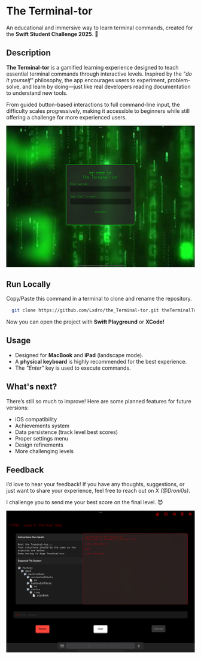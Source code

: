 
# The Terminal-tor

An educational and immersive way to learn terminal commands, created for the **Swift Student Challenge 2025**. 🎉

## Description

**The Terminal-tor** is a gamified learning experience designed to teach essential terminal commands through interactive levels. Inspired by the *"do it yourself"* philosophy, the app encourages users to experiment, problem-solve, and learn by doing—just like real developers reading documentation to understand new tools.

From guided button-based interactions to full command-line input, the difficulty scales progressively, making it accessible to beginners while still offering a challenge for more experienced users.

![Onboarding](Screenshot/onboardingScreenshot.png)


## Run Locally

Copy/Paste this command in a terminal to clone and rename the repository.

```bash
  git clone https://github.com/Lxdro/the_Terminal-tor.git theTerminalTor.swiftpm
```

Now you can open the project with **Swift Playground** or **XCode!**


## Usage

  - Designed for **MacBook** and **iPad** (landscape mode).
  - A **physical keyboard** is highly recommended for the best experience.
  - The *"Enter"* key is used to execute commands.
## What's next?

There’s still so much to improve! Here are some planned features for future versions:
  - iOS compatibility
  - Achievements system
  - Data persistence (track level best scores)
  - Proper settings menu
  - Design refinements
  - More challenging levels
## Feedback

I’d love to hear your feedback! If you have any thoughts, suggestions, or just want to share your experience, feel free to reach out on X *(@Droni0s)*.

I challenge you to send me your best score on the final level. 😈


![Final boss](Screenshot/bossScreenshot.png)
